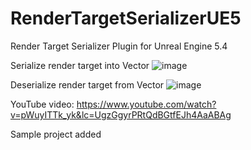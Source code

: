 # RenderTargetSerializerUE5
Render Target Serializer Plugin for Unreal Engine 5.4

Serialize render target into Vector
![image](https://github.com/chuklov/RenderTargetSerializer/assets/10007866/ec7517d4-8fb9-43df-a1ee-a81f6b14ef6b)

Deserialize render target from Vector
![image](https://github.com/chuklov/RenderTargetSerializer/assets/10007866/6071a8f6-d06a-408a-957f-28d198ce366b)


YouTube video: https://www.youtube.com/watch?v=pWuyITTk_yk&lc=UgzGgyrPRtQdBGtfEJh4AaABAg

Sample project added

